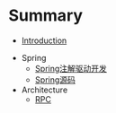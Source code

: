 # Summary

* [Introduction](README.md)

- Spring
  - [Spring注解驱动开发](Spring注解驱动开发.md)
  - [Spring源码](SpringSource.md)
- Architecture
  - [RPC](RPC实战与核心原理.md)

